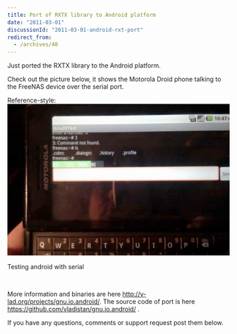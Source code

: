 ```yaml
---
title: Port of RXTX library to Android platform
date: "2011-03-01"
discussionId: "2011-03-01-android-rxt-port"
redirect_from:
  - /archives/40
---
```


Just ported the RXTX library to the Android platform.    

Check out the picture below, it shows the Motorola Droid phone talking to the FreeNAS device over the serial port.

Reference-style:
![AndroidSerialS1](./AndroidSerialS1.jpg)

Testing android with serial

﻿



﻿More information and binaries are here ﻿http://v-lad.org/projects/gnu.io.android/.   The source code of port is here  ﻿https://github.com/vladistan/gnu.io.android/ .

If you have any questions, comments or support request post them below.
